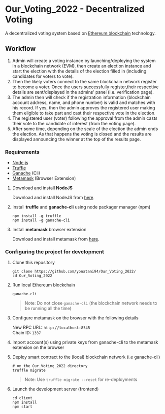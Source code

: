 # Our_Voting_2022 - Decentralized Voting 

A decentralized voting system based on [Ethereum blockchain](https://ethereum.org/dapps/) technology.

## Workflow
1. Admin will create a voting instance by launching/deploying the system in a blockchain network (EVM), then create an election instance and start the election with the details of the election filled in
(including candidates for voters to vote).
2. Then the likely voters connect to the same blockchain network register to become a voter. Once the users successfully register,their respective details are sent/displayed in the admins' panel (i.e. verification page).
3. The admin then will check if the registration information (blockchain account address, name, and phone number) is valid and matches with his record. If yes, then the admin approves the registered user making them eligible to take part and cast their respective vote in the election.
4. The registered user (voter) following the approval from the admin casts their vote to the candidate of interest (from the voting page).
5. After some time, depending on the scale of the election the admin ends the election. As that happens the voting is closed and the results are displayed announcing the winner at the top of the results page.

### Requirements

- [Node.js](https://nodejs.org)
- [Truffle](https://www.trufflesuite.com/truffle)
- [Ganache](https://github.com/trufflesuite/ganache-cli) (Cli)
- [Metamask](https://metamask.io/) (Browser Extension)


1. Download and install **NodeJS**

   Download and install NodeJS from [here](https://nodejs.org/en/download/ "Go to official NodeJS download page.").

1. Install **truffle** and **ganache-cli** using node packager manager (npm)

   ```shell
   npm install -g truffle
   npm install -g ganache-cli
   ```

1. Install **metamask** browser extension

   Download and install metamask from [here](https://metamask.io/download "Go to official metamask download page.").

### Configuring the project for development

1. Clone this repository

   ```shell
   git clone https://github.com/yonatani94/Our_Voting_2022/
   cd Our_Voting_2022
   ```

1. Run local Ethereum blockchain

   ```shell
   ganache-cli
   ```

   > Note: Do not close `ganache-cli` (the blockchain network needs to be running all the time)

1. Configure metamask on the browser with the following details

   New RPC URL: `http://localhost:8545`  
   Chain ID: `1337`

1. Import account(s) using private keys from ganache-cli to the metamask extension on the browser

1. Deploy smart contract to the (local) blockchain network (i.e ganache-cli)

   ```shell
   # on the Our_Voting_2022 directory
   truffle migrate
   ```

   > Note: Use `truffle migrate --reset` for re-deployments

1. Launch the development server (frontend)

   ```shell
   cd client
   npm install
   npm start
   ```
